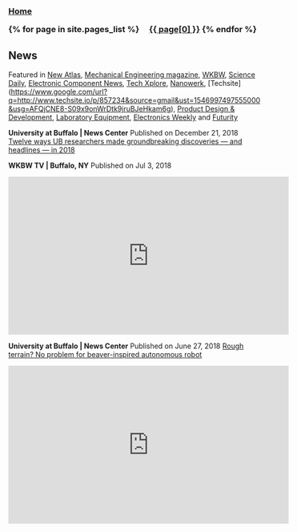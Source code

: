 <h3 class="masthead-title">
<!-- <a href="/" title="Home">{{ site.title }}</a> -->
<a href="/" title="Home">Home</a>


{% for page in site.pages_list %}
  &nbsp;&nbsp;&nbsp;
  <a href="{{ page[1]  }}">{{ page[0] }}</a>
{% endfor %}
</h3>


## News
Featured in [New Atlas](http://www.buffalo.edu/news/releases/2018/12/025.html?utm_source=linkedin&utm_medium=social&utm_campaign=na_org_december__research_jd&linkId=100000004486963), [Mechanical Engineering magazine](https://www.asme.org/engineering-topics/articles/robotics/robots-use-environmental-clues-build-structures), [WKBW](https://www.wkbw.com/news/beavers-preparing-robots-for-space-exploration-what-is-going-on-at-the-ub-engineering-department), [Science Daily](https://www.sciencedaily.com/releases/2018/06/180627160322.htm), [Electronic Component News](https://www.ecnmag.com/news/2018/06/rough-terrain-no-problem-beaver-inspired-autonomous-robot), [Tech Xplore](https://www.google.com/url?q=https://techxplore.com/news/2018-06-rough-terrain-problem-beaver-inspired-autonomous.html&source=gmail&ust=1546997497555000&usg=AFQjCNFojqiVvNbDLOqtWiqJBVwLlOnGCw), [Nanowerk](https://www.nanowerk.com/news2/robotics/newsid=50547.php), [Techsite] (https://www.google.com/url?q=http://www.techsite.io/p/857234&source=gmail&ust=1546997497555000&usg=AFQjCNE8-S09x9onWrDtk9jruBJeHkam6g), [Product Design & Development](https://www.ecnmag.com/topics/product-design-and-development), [Laboratory Equipment](https://www.laboratoryequipment.com/news/2018/06/beaver-inspired-autonomous-robot-overcomes-rough-terrain), [Electronics Weekly](https://www.electronicsweekly.com/news/research-news/beaver-thinking-gets-robot-obstacles-2018-06/) and [Futurity](https://www.futurity.org/autonomous-robots-beavers-1797602-2/)


**University at Buffalo | News Center**
Published on December 21, 2018
[Twelve ways UB researchers made groundbreaking discoveries — and headlines — in 2018](http://www.buffalo.edu/news/releases/2018/12/025.html?utm_source=linkedin&utm_medium=social&utm_campaign=na_org_december__research_jd&linkId=100000004486963)
<br/>

**WKBW TV | Buffalo, NY**
Published on Jul 3, 2018
<iframe width="560" height="315" src="https://www.youtube.com/embed/F5m9aVQ-gg0" frameborder="0" allow="accelerometer; autoplay; encrypted-media; gyroscope; picture-in-picture" allowfullscreen></iframe>
<br/>

**University at Buffalo | News Center**
Published on June 27, 2018
[Rough terrain? No problem for beaver-inspired autonomous robot](http://www.buffalo.edu/news/releases/2018/06/017.html)
<iframe width="560" height="315" src="https://www.youtube.com/embed/c9hNP0AxsJE" frameborder="0" allow="accelerometer; autoplay; encrypted-media; gyroscope; picture-in-picture" allowfullscreen></iframe>
<br/>


